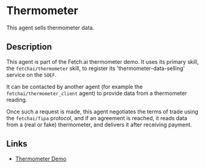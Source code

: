 # Thermometer

This agent sells thermometer data.

## Description

This agent is part of the Fetch.ai thermometer demo. It uses its primary skill, the `fetchai/thermometer` skill, to register its 'thermometer-data-selling' service on the `SOEF`.

It can be contacted by another agent (for example the `fetchai/thermometer_client` agent) to provide data from a thermometer reading.

Once such a request is made, this agent negotiates the terms of trade using the `fetchai/fipa` protocol, and if an agreement is reached, it reads data from a (real or fake) thermometer, and delivers it after receiving payment.

## Links

- <a href="https://docs.fetch.ai/aea/thermometer-skills/" target="_blank">Thermometer Demo</a>
